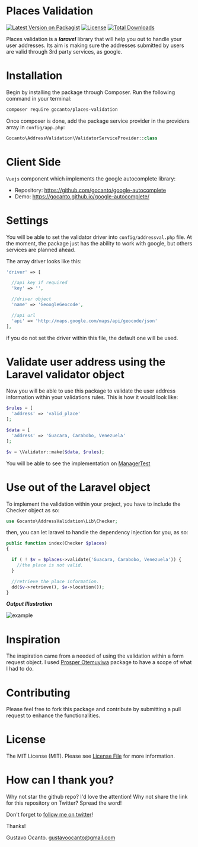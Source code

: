 # Places Validation

[![Latest Version on Packagist](https://img.shields.io/packagist/v/gocanto/places-validation.svg?style=flat-square)](https://img.shields.io/packagist/v/gocanto/places-validation.svg)
<a href="https://github.com/gocanto/google-autocomplete/blob/master/LICENSE.md"><img src="https://img.shields.io/npm/l/easiest-js-validator.svg" alt="License"></a>
[![Total Downloads](https://img.shields.io/packagist/dt/gocanto/places-validation.svg?style=flat-square)](https://img.shields.io/packagist/dt/gocanto/places-validation.svg?style=flat-square)


Places validation is a ***laravel*** library that will help you out to handle your user addresses. Its aim is making sure the addresses submitted by users are valid through 3rd party services, as google.

# Installation

Begin by installing the package through Composer. Run the following command in your terminal:

```bash
composer require gocanto/places-validation
```

Once composer is done, add the package service provider in the providers array in `config/app.php`:

```php
Gocanto\AddressValidation\ValidatorServiceProvider::class
```


# Client Side

```Vuejs``` component which implements the google autocomplete library:

* Repository: <a href="https://github.com/gocanto/google-autocomplete" _target="blank">https://github.com/gocanto/google-autocomplete</a>
* Demo: <a href="https://gocanto.github.io/google-autocomplete/" _target="blank">https://gocanto.github.io/google-autocomplete/</a>


# Settings

You will be able to set the validator driver into ```config/addressval.php``` file. At the moment, the package just has the ability to work with google, but others services are planned ahead.


The array driver looks like this: 
```php
'driver' => [

  //api key if required
  'key' => '',

  //driver object
  'name' => 'GeoogleGeocode',

  //api url
  'api' => 'http://maps.google.com/maps/api/geocode/json'
],
```

if you do not set the driver within this file, the default one will be used. 


# Validate user address using the Laravel validator object

Now you will be able to use this package to validate the user address information within your validations rules. This is how it would look like:

```php
$rules = [
  'address' => 'valid_place'
];

$data = [
  'address' => 'Guacara, Carabobo, Venezuela'
];

$v = \Validator::make($data, $rules);
```

You will be able to see the implementation on <a href="https://github.com/gocanto/places-validation/blob/master/tests/ManagerTest.php#L30-L57" target="_blank">ManagerTest</a>


# Use out of the Laravel object

To implement the validation within your project, you have to include the Checker object as so:
```php
use Gocanto\AddressValidation\Lib\Checker;
```


then, you can let laravel to handle the dependency injection for you, as so: 
```php
public function index(Checker $places)
{

  if ( ! $v = $places->validate('Guacara, Carabobo, Venezuela')) {
    //the place is not valid.
  }

  //retrieve the place information.
  dd($v->retrieve(), $v->location());
}
```


***Output Illustration***

![example](https://github.com/gocanto/places-validation/blob/dev/src/Examples/google-output.png)


# Inspiration

The inspiration came from a needed of using the validation within a form request object. I used [Prosper Otemuyiwa](https://github.com/unicodeveloper/laravel-password) package to have a scope of what I had to do.


# Contributing

Please feel free to fork this package and contribute by submitting a pull request to enhance the functionalities.


# License

The MIT License (MIT). Please see [License File](LICENSE.md) for more information.


# How can I thank you?
Why not star the github repo? I'd love the attention! Why not share the link for this repository on Twitter? Spread the word!


Don't forget to [follow me on twitter](https://twitter.com/gocanto)!

Thanks!

Gustavo Ocanto.
gustavoocanto@gmail.com



